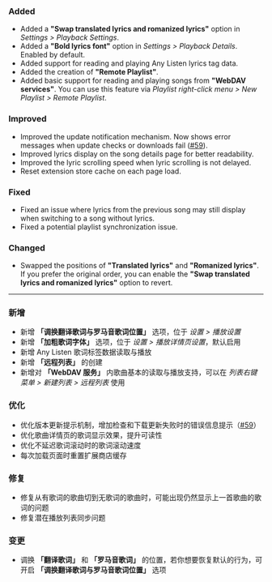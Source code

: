 ### Added

- Added a **"Swap translated lyrics and romanized lyrics"** option in _Settings > Playback Settings_.
- Added a **"Bold lyrics font"** option in _Settings > Playback Details_. Enabled by default.
- Added support for reading and playing Any Listen lyrics tag data.
- Added the creation of **"Remote Playlist"**.
- Added basic support for reading and playing songs from **"WebDAV services"**. You can use this feature via _Playlist right-click menu > New Playlist > Remote Playlist_.

### Improved

- Improved the update notification mechanism. Now shows error messages when update checks or downloads fail ([#59](https://github.com/any-listen/any-listen/issues/59)).
- Improved lyrics display on the song details page for better readability.
- Improved the lyric scrolling speed when lyric scrolling is not delayed.
- Reset extension store cache on each page load.

### Fixed

- Fixed an issue where lyrics from the previous song may still display when switching to a song without lyrics.
- Fixed a potential playlist synchronization issue.

### Changed

- Swapped the positions of **"Translated lyrics"** and **"Romanized lyrics"**. If you prefer the original order, you can enable the **"Swap translated lyrics and romanized lyrics"** option to revert.

---

### 新增

- 新增 **「调换翻译歌词与罗马音歌词位置」** 选项，位于 _设置 > 播放设置_
- 新增 **「加粗歌词字体」** 选项，位于 _设置 > 播放详情页设置_，默认启用
- 新增 Any Listen 歌词标签数据读取与播放
- 新增 **「远程列表」** 的创建
- 新增对 **「WebDAV 服务」** 内歌曲基本的读取与播放支持，可以在 _列表右键菜单 > 新建列表 > 远程列表_ 使用

### 优化

- 优化版本更新提示机制，增加检查和下载更新失败时的错误信息提示（[#59](https://github.com/any-listen/any-listen/issues/59)）
- 优化歌曲详情页的歌词显示效果，提升可读性
- 优化不延迟歌词滚动时的歌词滚动速度
- 每次加载页面时重置扩展商店缓存

### 修复

- 修复从有歌词的歌曲切到无歌词的歌曲时，可能出现仍然显示上一首歌曲的歌词的问题
- 修复潜在播放列表同步问题

### 变更

- 调换 **「翻译歌词」** 和 **「罗马音歌词」** 的位置，若你想要恢复默认的行为，可开启 **「调换翻译歌词与罗马音歌词位置」** 选项
